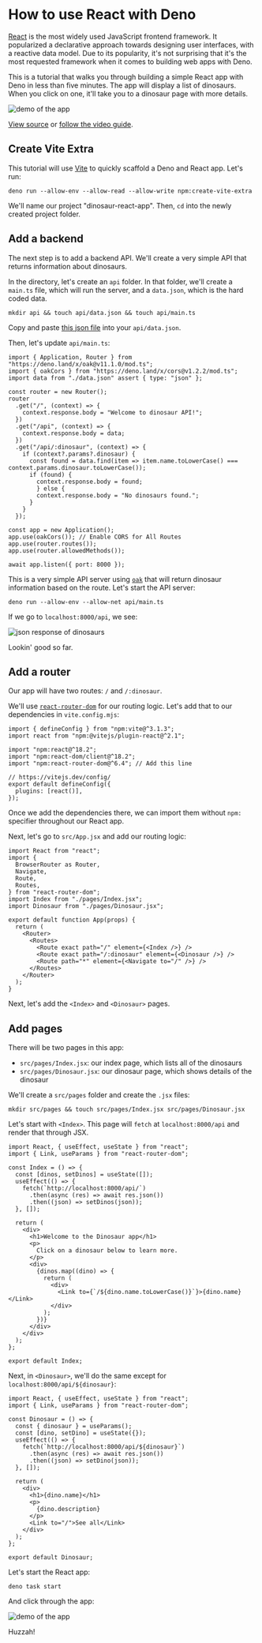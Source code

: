 # How to use React with Deno

[React](https://reactjs.org) is the most widely used JavaScript frontend
framework. It popularized a declarative approach towards designing user
interfaces, with a reactive data model. Due to its popularity, it's not
surprising that it's the most requested framework when it comes to building web
apps with Deno.

This is a tutorial that walks you through building a simple React app with Deno
in less than five minutes. The app will display a list of dinosaurs. When you
click on one, it'll take you to a dinosaur page with more details.

![demo of the app](../../images/how-to/react/react-dinosaur-app-demo.gif)

[View source](https://github.com/denoland/examples/tree/main/with-react) or
[follow the video guide](https://www.youtube.com/watch?v=eStwt_2THd8).

## Create Vite Extra

This tutorial will use [Vite](https://vitejs.dev/) to quickly scaffold a Deno
and React app. Let's run:

```shell, ignore
deno run --allow-env --allow-read --allow-write npm:create-vite-extra
```

We'll name our project "dinosaur-react-app". Then, `cd` into the newly created
project folder.

## Add a backend

The next step is to add a backend API. We'll create a very simple API that
returns information about dinosaurs.

In the directory, let's create an `api` folder. In that folder, we'll create a
`main.ts` file, which will run the server, and a `data.json`, which is the hard
coded data.

```shell, ignore
mkdir api && touch api/data.json && touch api/main.ts
```

Copy and paste
[this json file](https://github.com/denoland/deno-vue-example/blob/main/api/data.json)
into your `api/data.json`.

Then, let's update `api/main.ts`:

```ts, ignore
import { Application, Router } from "https://deno.land/x/oak@v11.1.0/mod.ts";
import { oakCors } from "https://deno.land/x/cors@v1.2.2/mod.ts";
import data from "./data.json" assert { type: "json" };

const router = new Router();
router
  .get("/", (context) => {
    context.response.body = "Welcome to dinosaur API!";
  })
  .get("/api", (context) => {
    context.response.body = data;
  })
  .get("/api/:dinosaur", (context) => {
    if (context?.params?.dinosaur) {
      const found = data.find(item => item.name.toLowerCase() === context.params.dinosaur.toLowerCase());
      if (found) {
        context.response.body = found;
        } else {
        context.response.body = "No dinosaurs found.";
      }
    }
  });

const app = new Application();
app.use(oakCors()); // Enable CORS for All Routes
app.use(router.routes());
app.use(router.allowedMethods());

await app.listen({ port: 8000 });
```

This is a very simple API server using [`oak`](https://deno.land/x/oak) that
will return dinosaur information based on the route. Let's start the API server:

```shell, ignore
deno run --allow-env --allow-net api/main.ts
```

If we go to `localhost:8000/api`, we see:

![json response of dinosaurs](../../images/how-to/react/dinosaur-api.png)

Lookin' good so far.

## Add a router

Our app will have two routes: `/` and `/:dinosaur`.

We'll use [`react-router-dom`](https://reactrouter.com/en/main) for our routing
logic. Let's add that to our dependencies in `vite.config.mjs`:

```mjs, ignore
import { defineConfig } from "npm:vite@^3.1.3";
import react from "npm:@vitejs/plugin-react@^2.1";

import "npm:react@^18.2";
import "npm:react-dom/client@^18.2";
import "npm:react-router-dom@^6.4"; // Add this line

// https://vitejs.dev/config/
export default defineConfig({
  plugins: [react()],
});
```

Once we add the dependencies there, we can import them without `npm:` specifier
throughout our React app.

Next, let's go to `src/App.jsx` and add our routing logic:

```jsx, ignore
import React from "react";
import {
  BrowserRouter as Router,
  Navigate,
  Route,
  Routes,
} from "react-router-dom";
import Index from "./pages/Index.jsx";
import Dinosaur from "./pages/Dinosaur.jsx";

export default function App(props) {
  return (
    <Router>
      <Routes>
        <Route exact path="/" element={<Index />} />
        <Route exact path="/:dinosaur" element={<Dinosaur />} />
        <Route path="*" element={<Navigate to="/" />} />
      </Routes>
    </Router>
  );
}
```

Next, let's add the `<Index>` and `<Dinosaur>` pages.

## Add pages

There will be two pages in this app:

- `src/pages/Index.jsx`: our index page, which lists all of the dinosaurs
- `src/pages/Dinosaur.jsx`: our dinosaur page, which shows details of the
  dinosaur

We'll create a `src/pages` folder and create the `.jsx` files:

```shell, ignore
mkdir src/pages && touch src/pages/Index.jsx src/pages/Dinosaur.jsx
```

Let's start with `<Index>`. This page will `fetch` at `localhost:8000/api` and
render that through JSX.

```jsx, ignore
import React, { useEffect, useState } from "react";
import { Link, useParams } from "react-router-dom";

const Index = () => {
  const [dinos, setDinos] = useState([]);
  useEffect(() => {
    fetch(`http://localhost:8000/api/`)
      .then(async (res) => await res.json())
      .then((json) => setDinos(json));
  }, []);

  return (
    <div>
      <h1>Welcome to the Dinosaur app</h1>
      <p>
        Click on a dinosaur below to learn more.
      </p>
      <div>
        {dinos.map((dino) => {
          return (
            <div>
              <Link to={`/${dino.name.toLowerCase()}`}>{dino.name}</Link>
            </div>
          );
        })}
      </div>
    </div>
  );
};

export default Index;
```

Next, in `<Dinosaur>`, we'll do the same except for
`localhost:8000/api/${dinosaur}`:

```jsx, ignore
import React, { useEffect, useState } from "react";
import { Link, useParams } from "react-router-dom";

const Dinosaur = () => {
  const { dinosaur } = useParams();
  const [dino, setDino] = useState({});
  useEffect(() => {
    fetch(`http://localhost:8000/api/${dinosaur}`)
      .then(async (res) => await res.json())
      .then((json) => setDino(json));
  }, []);

  return (
    <div>
      <h1>{dino.name}</h1>
      <p>
        {dino.description}
      </p>
      <Link to="/">See all</Link>
    </div>
  );
};

export default Dinosaur;
```

Let's start the React app:

```
deno task start
```

And click through the app:

![demo of the app](../../images/how-to/react/react-dinosaur-app-demo.gif)

Huzzah!
